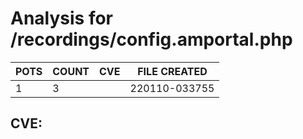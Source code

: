 # Analysis for /recordings/config.amportal.php
| POTS | COUNT | CVE | FILE CREATED |
|---|---|---|---|
| 1 | 3 | | 220110-033755 |

## CVE: 